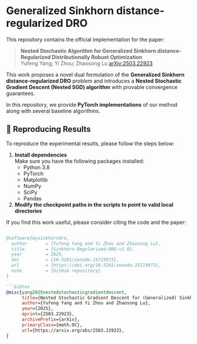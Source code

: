 # Generalized Sinkhorn distance-regularized DRO

This repository contains the official implementation for the paper:

> **Nested Stochastic Algorithm for Generalized Sinkhorn distance-Regularized Distributionally Robust Optimization**  
> Yufeng Yang; Yi Zhou; Zhaosong Lu
> [arXiv:2503.22923](https://arxiv.org/abs/2503.22923)

This work proposes a novel dual formulation of the **Generalized Sinkhorn distance-regularized DRO** problem and introduces a **Nested Stochastic Gradient Descent (Nested SGD) algorithm** with provable convergence guarantees.

In this repository, we provide **PyTorch implementations** of our method along with several baseline algorithms.

## 🔄 Reproducing Results

To reproduce the experimental results, please follow the steps below:

1. **Install dependencies**  
   Make sure you have the following packages installed:
   - Python 3.8
   - PyTorch
   - Matplotlib
   - NumPy
   - SciPy
   - Pandas
2. **Modify the checkpoint paths in the scripts to point to valid local directories**


If you find this work useful, please consider citing the code and the paper:

```bibtex

@software{mysinkhorndro,
  author       = {Yufeng Yang and Yi Zhou and Zhaosong Lu},
  title        = {Sinkhorn-Regularized-DRO-v1.0},
  year         = 2025,
  doi          = {10.5281/zenodo.15723973},
  url          = {https://doi.org/10.5281/zenodo.15723973},
  note         = {GitHub repository}
}

```bibtex
@misc{yang2025nestedstochasticgradientdescent,
      title={Nested Stochastic Gradient Descent for (Generalized) Sinkhorn Distance-Regularized Distributionally Robust Optimization}, 
      author={Yufeng Yang and Yi Zhou and Zhaosong Lu},
      year={2025},
      eprint={2503.22923},
      archivePrefix={arXiv},
      primaryClass={math.OC},
      url={https://arxiv.org/abs/2503.22923}, 
}
